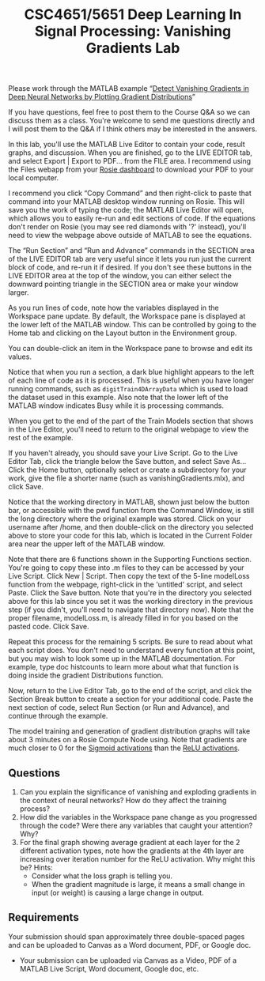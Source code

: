 ﻿---
title: "CSC4651/5651 Deep Learning In Signal Processing: Vanishing Gradients Lab"
---

Please work through the MATLAB example “[Detect Vanishing Gradients in Deep Neural Networks by Plotting Gradient Distributions](https://www.mathworks.com/help/deeplearning/ug/detect-vanishing-gradients-in-deep-neural-networks.html)”

If you have questions, feel free to post them to the Course Q&A so we can discuss them as a class. You're welcome to send me questions directly and I will post them to the Q&A if I think others may be interested in the answers.

In this lab, you'll use the MATLAB Live Editor to contain your code, result graphs, and discussion. When you are finished, go to the LIVE EDITOR tab, and select Export \| Export to PDF... from the FILE area. I recommend using the Files webapp from your [Rosie dashboard](https://dh-ood.hpc.msoe.edu/pun/sys/dashboard/) to download your PDF to your local computer.

I recommend you click “Copy Command” and then right-click to paste that command into your MATLAB desktop window running on Rosie. This will save you the work of typing the code; the MATLAB Live Editor will open, which allows you to easily re-run and edit sections of code. If the equations don't render on Rosie (you may see red diamonds with '?' instead), you'll need to view the webpage above outside of MATLAB to see the equations.

The “Run Section” and “Run and Advance” commands in the SECTION area of the LIVE EDITOR tab are very useful since it lets you run just the current block of code, and re-run it if desired. If you don't see these buttons in the LIVE EDITOR area at the top of the window, you can either select the downward pointing triangle in the SECTION area or make your window larger.

As you run lines of code, note how the variables displayed in the Workspace pane update. By default, the Workspace pane is displayed at the lower left of the MATLAB window. This can be controlled by going to the Home tab and clicking on the Layout button in the Environment group.

You can double-click an item in the Workspace pane to browse and edit its values.

Notice that when you run a section, a dark blue highlight appears to the left of each line of code as it is processed. This is useful when you have longer running commands, such as `digitTrain4DArrayData` which is used to load the dataset used in this example. Also note that the lower left of the MATLAB window indicates Busy while it is processing commands.

When you get to the end of the part of the Train Models section that shows in the Live Editor, you'll need to return to the original webpage to view the rest of the example.

If you haven't already, you should save your Live Script. Go to the Live Editor Tab, click the triangle below the Save button, and select Save As… Click the Home button, optionally select or create a subdirectory for your work, give the file a shorter name (such as vanishingGradients.mlx), and click Save.

Notice that the working directory in MATLAB, shown just below the button bar, or accessible with the pwd function from the Command Window, is still the long directory where the original example was stored. Click on your username after /home, and then double-click on the directory you selected above to store your code for this lab, which is located in the Current Folder area near the upper left of the MATLAB window.

Note that there are 6 functions shown in the Supporting Functions section. You're going to copy these into .m files to they can be accessed by your Live Script. Click New \| Script. Then copy the text of the 5-line modelLoss function from the webpage, right-click in the 'untitled' script, and select Paste. Click the Save button. Note that you're in the directory you selected above for this lab since you set it was the working directory in the previous step (if you didn't, you'll need to navigate that directory now). Note that the proper filename, modelLoss.m, is already filled in for you based on the pasted code. Click Save.

Repeat this process for the remaining 5 scripts. Be sure to read about what each script does. You don't need to understand every function at this point, but you may wish to look some up in the MATLAB documentation. For example, type doc histcounts to learn more about what that function is doing inside the gradient Distributions function.

Now, return to the Live Editor Tab, go to the end of the script, and click the Section Break button to create a section for your additional code. Paste the next section of code, select Run Section (or Run and Advance), and continue through the example.

The model training and generation of gradient distribution graphs will take about 3 minutes on a Rosie Compute Node using. Note that gradients are much closer to 0 for the [Sigmoid activations](https://www.mathworks.com/help/deeplearning/ref/dlarray.sigmoid.html) than the [ReLU activations](https://www.mathworks.com/help/deeplearning/ref/dlarray.relu.html).

## Questions
1. Can you explain the significance of vanishing and exploding gradients in the context of neural networks? How do they affect the training process?
1. How did the variables in the Workspace pane change as you progressed through the code? Were there any variables that caught your attention? Why?
1. For the final graph showing average gradient at each layer for the 2 different activation types, note how the gradients at the 4th layer are increasing over iteration number for the ReLU activation. Why might this be? Hints:
   * Consider what the loss graph is telling you.
   * When the gradient magnitude is large, it means a small change in input (or weight) is causing a large change in output.

## Requirements
Your submission should span approximately three double-spaced pages and can be uploaded to Canvas as a Word document, PDF, or Google doc.

* Your submission can be uploaded via Canvas as a Video, PDF of a MATLAB Live Script, Word document, Google doc, etc.
